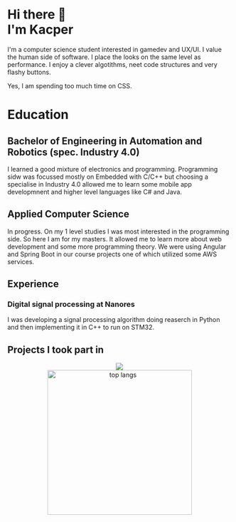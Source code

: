 # Hi there 👋 <br>I'm Kacper

I'm a computer science student interested in gamedev and UX/UI. I value the human side of software. I place the looks on the same level as performance. I enjoy a clever algotithms, neet code structures and very flashy buttons. 

Yes, I am spending too much time on CSS.

# Education

## Bachelor of Engineering in Automation and Robotics (spec. Industry 4.0)
I learned a good mixture of electronics and programming. Programming sidw was focussed mostly on Embedded with C/C++ but choosing a specialise in Industry 4.0 allowed me to learn some mobile app developmnent and higher level languages like C# and Java.

## Applied Computer Science
In progress. On my 1 level studies I was most interested in the programming side. So here I am for my masters. It allowed me to learn more about web development and some more programming theory. We were using Angular and Spring Boot in our course projects one of which utilized some AWS services.  

## Experience
### Digital signal processing at Nanores
I was developing a signal processing algorithm doing reaserch in Python and then implementing it in C++ to run on STM32.

## Projects I took part in


<div align="center">
    <img src="https://skillicons.dev/icons?i=html,css,js,ts,angular,java,spring,firebase,github,unity,visualstudio,vscode,cs,cpp,c,python&perline=8"/><br>
</div>

<div align="center">
  <img width=325 align="center" src="https://github-readme-stats.vercel.app/api/top-langs/?username=kacpermejs&hide=ShaderLab&langs_count=6&layout=compact&theme=react&border_radius=10&size_weight=0.5&count_weight=0.5" alt="top langs" />
</div>



<!--
**kacpermejs/kacpermejs** is a ✨ _special_ ✨ repository because its `README.md` (this file) appears on your GitHub profile.

Here are some ideas to get you started:

- 🔭 I’m currently working on ...
- 🌱 I’m currently learning ...
- 👯 I’m looking to collaborate on ...
- 🤔 I’m looking for help with ...
- 💬 Ask me about ...
- 📫 How to reach me: ...
- 😄 Pronouns: ...
- ⚡ Fun fact: ...
-->
